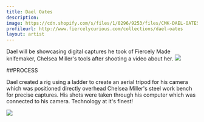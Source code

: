 ```yaml
---
title: Dael Oates
description: 
image: https://cdn.shopify.com/s/files/1/0296/9253/files/CMK-DAEL-OATES-FLAMINGO.jpg?8354744752497847398
profileurl: http://www.fiercelycurious.com/collections/dael-oates
layout: artist
---
```


Dael will be showcasing digital captures he took of Fiercely Made knifemaker, Chelsea Miller's tools after shooting a video about her.
![](https://cdn.shopify.com/s/files/1/0296/9253/files/DAEL_OATES_LAYOUT_CMK_TOOLS_1.jpg?8354744752497847398)

##PROCESS

Dael created a rig using a ladder to create an aerial tripod for his camera which was positioned directly overhead Chelsea Miller's steel work bench for precise captures. His shots were taken through his computer which was connected to his camera. Technology at it's finest! 

![](https://cdn.shopify.com/s/files/1/0296/9253/files/Dael-Oates-5.jpg?5003612799049910422)
